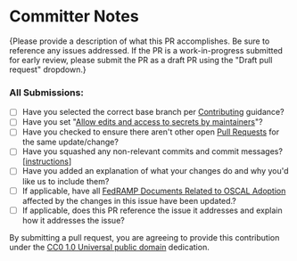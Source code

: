 # Committer Notes

{Please provide a description of what this PR accomplishes. Be sure to reference any issues addressed. If the PR is a work-in-progress submitted for early review, please submit the PR as a draft PR using the "Draft pull request" dropdown.}

### All Submissions:

- [ ] Have you selected the correct base branch per [Contributing](https://github.com/GSA/fedramp-automation/blob/master/CONTRIBUTING.md) guidance?
- [ ] Have you set "[Allow edits and access to secrets by maintainers](https://docs.github.com/en/pull-requests/collaborating-with-pull-requests/working-with-forks/allowing-changes-to-a-pull-request-branch-created-from-a-fork)"?
- [ ] Have you checked to ensure there aren't other open [Pull Requests](https://github.com/GSA/fedramp-automation/pulls) for the same update/change?
- [ ] Have you squashed any non-relevant commits and commit messages? \[[instructions](https://git-scm.com/book/en/v2/Git-Tools-Rewriting-History)\]
- [ ] Have you added an explanation of what your changes do and why you'd like us to include them?
- [ ] If applicable, have all [FedRAMP Documents Related to OSCAL Adoption](https://github.com/GSA/fedramp-automation) affected by the changes in this issue have been updated.?
- [ ] If applicable, does this PR reference the issue it addresses and explain how it addresses the issue?

By submitting a pull request, you are agreeing to provide this contribution under the [CC0 1.0 Universal public domain](https://creativecommons.org/publicdomain/zero/1.0/) dedication.
